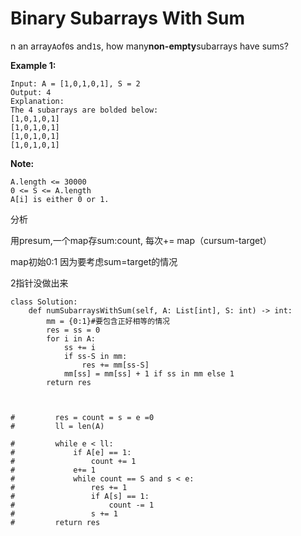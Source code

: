 # Binary Subarrays With Sum

n an array`A`of`0`s and`1`s, how many**non-empty**subarrays have sum`S`?

**Example 1:**

```text
Input: A = [1,0,1,0,1], S = 2
Output: 4
Explanation: 
The 4 subarrays are bolded below:
[1,0,1,0,1]
[1,0,1,0,1]
[1,0,1,0,1]
[1,0,1,0,1]
```

**Note:**

```text
A.length <= 30000
0 <= S <= A.length
A[i] is either 0 or 1.
```

分析

用presum,一个map存sum:count, 每次+= map（cursum-target）

map初始0:1 因为要考虑sum=target的情况

2指针没做出来

```text
class Solution:
    def numSubarraysWithSum(self, A: List[int], S: int) -> int:
        mm = {0:1}#要包含正好相等的情况
        res = ss = 0
        for i in A:
            ss += i
            if ss-S in mm:
                res += mm[ss-S]
            mm[ss] = mm[ss] + 1 if ss in mm else 1
        return res



#         res = count = s = e =0
#         ll = len(A)

#         while e < ll:
#             if A[e] == 1:
#                 count += 1
#             e+= 1
#             while count == S and s < e:
#                 res += 1
#                 if A[s] == 1:
#                     count -= 1
#                 s += 1
#         return res
```


